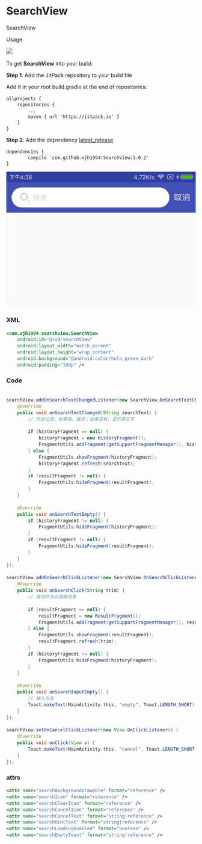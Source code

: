 # SearchView
SearchView

Usage

[![](https://jitpack.io/v/xjh1994/SearchView.svg)](https://jitpack.io/#xjh1994/SearchView)

To get **SearchView** into your build:

**Step 1**. Add the JitPack repository to your build file

Add it in your root build.gradle at the end of repositories:

	allprojects {
		repositories {
			...
			maven { url 'https://jitpack.io' }
		}
	}
**Step 2**. Add the dependency  [latest_release](https://github.com/xjh1994/SearchView/releases)

	dependencies {
	        compile 'com.github.xjh1994:SearchView:1.0.2'
	}


![截图](images/screenshots.jpg)

### XML

``` xml
<com.xjh1994.searchview.SearchView
    android:id="@+id/searchView"
    android:layout_width="match_parent"
    android:layout_height="wrap_content"
    android:background="@android:color/holo_green_dark"
    android:padding="10dp" />
```

### Code

``` java

searchView.addOnSearchTextChangedListener(new SearchView.OnSearchTextChangedListener() {
    @Override
    public void onSearchTextChanged(String searchText) {
        // 历史记录。如果有，展示；如果没有，显示原文字

        if (historyFragment == null) {
            historyFragment = new HistoryFragment();
            FragmentUtils.addFragment(getSupportFragmentManager(), historyFragment, R.id.flContent);
        } else {
            FragmentUtils.showFragment(historyFragment);
            historyFragment.refresh(searchText);
        }
        if (resultFragment != null) {
            FragmentUtils.hideFragment(resultFragment);
        }
    }

    @Override
    public void onSearchTextEmpty() {
        if (historyFragment != null) {
            FragmentUtils.hideFragment(historyFragment);
        }
        if (resultFragment != null) {
            FragmentUtils.hideFragment(resultFragment);
        }
    }
});

searchView.addOnSearchClickListener(new SearchView.OnSearchClickListener() {
    @Override
    public void onSearchClick(String trim) {
        // 查询并显示搜索结果

        if (resultFragment == null) {
            resultFragment = new ResultFragment();
            FragmentUtils.addFragment(getSupportFragmentManager(), resultFragment, R.id.flContent);
        } else {
            FragmentUtils.showFragment(resultFragment);
            resultFragment.refresh(trim);
        }
        if (historyFragment != null) {
            FragmentUtils.hideFragment(historyFragment);
        }
    }

    @Override
    public void onSearchInputEmpty() {
        // 输入为空
        Toast.makeText(MainActivity.this, "empty", Toast.LENGTH_SHORT).show();
    }
});

searchView.setOnCancelClickListener(new View.OnClickListener() {
    @Override
    public void onClick(View v) {
        Toast.makeText(MainActivity.this, "cancel", Toast.LENGTH_SHORT).show();
    }
});
```

### attrs

``` xml
<attr name="searchBackgroundDrawable" format="reference" />
<attr name="searchIcon" format="reference" />
<attr name="searchClearIcon" format="reference" />
<attr name="searchCancelIcon" format="reference" />
<attr name="searchCancelText" format="string|reference" />
<attr name="searchHintText" format="string|reference" />
<attr name="searchLoadingEnabled" format="boolean" />
<attr name="searchEmptyToast" format="string|reference" />
```